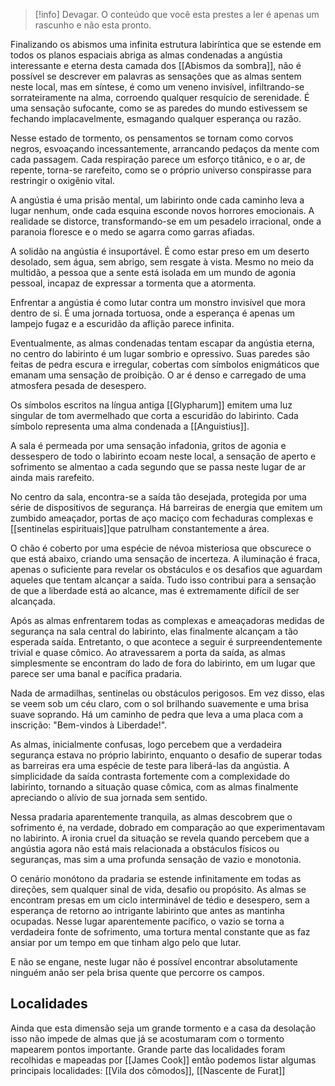 >[!info] Devagar.
>O conteúdo que você esta prestes a ler é apenas um rascunho e não esta pronto.

Finalizando os abismos uma infinita estrutura labiríntica que se estende em todos os planos espaciais abriga as almas condenadas a angústia interessante e eterna desta camada dos [[Abismos da sombra]], não é possível se descrever em palavras as sensações que as almas sentem neste local, mas em síntese, é como um veneno invisível, infiltrando-se sorrateiramente na alma, corroendo qualquer resquício de serenidade. É uma sensação sufocante, como se as paredes do mundo estivessem se fechando implacavelmente, esmagando qualquer esperança ou razão.

Nesse estado de tormento, os pensamentos se tornam como corvos negros, esvoaçando incessantemente, arrancando pedaços da mente com cada passagem. Cada respiração parece um esforço titânico, e o ar, de repente, torna-se rarefeito, como se o próprio universo conspirasse para restringir o oxigênio vital.

A angústia é uma prisão mental, um labirinto onde cada caminho leva a lugar nenhum, onde cada esquina esconde novos horrores emocionais. A realidade se distorce, transformando-se em um pesadelo irracional, onde a paranoia floresce e o medo se agarra como garras afiadas.

A solidão na angústia é insuportável. É como estar preso em um deserto desolado, sem água, sem abrigo, sem resgate à vista. Mesmo no meio da multidão, a pessoa que a sente está isolada em um mundo de agonia pessoal, incapaz de expressar a tormenta que a atormenta.

Enfrentar a angústia é como lutar contra um monstro invisível que mora dentro de si. É uma jornada tortuosa, onde a esperança é apenas um lampejo fugaz e a escuridão da aflição parece infinita.

Eventualmente, as almas condenadas tentam escapar da angústia eterna, no centro do labirinto é um lugar sombrio e opressivo. Suas paredes são feitas de pedra escura e irregular, cobertas com símbolos enigmáticos que emanam uma sensação de proibição. O ar é denso e carregado de uma atmosfera pesada de desespero.

Os símbolos escritos na língua antiga [[Glypharum]] emitem uma luz singular de tom avermelhado que corta a escuridão do labirinto. Cada símbolo representa uma alma condenada a [[Anguistius]].

A sala é permeada por uma sensação infadonia, gritos de agonia e dessespero de todo o labirinto ecoam neste local, a sensação de aperto e sofrimento se almentao a cada segundo que se passa neste lugar de ar ainda mais rarefeito.

No centro da sala, encontra-se a saída tão desejada, protegida por uma série de dispositivos de segurança. Há barreiras de energia que emitem um zumbido ameaçador, portas de aço maciço com fechaduras complexas e [[sentinelas espirituais]]que patrulham constantemente a área.

O chão é coberto por uma espécie de névoa misteriosa que obscurece o que está abaixo, criando uma sensação de incerteza. A iluminação é fraca, apenas o suficiente para revelar os obstáculos e os desafios que aguardam aqueles que tentam alcançar a saída. Tudo isso contribui para a sensação de que a liberdade está ao alcance, mas é extremamente difícil de ser alcançada.

Após as almas enfrentarem todas as complexas e ameaçadoras medidas de segurança na sala central do labirinto, elas finalmente alcançam a tão esperada saída. Entretanto, o que acontece a seguir é surpreendentemente trivial e quase cômico. Ao atravessarem a porta da saída, as almas simplesmente se encontram do lado de fora do labirinto, em um lugar que parece ser uma banal e pacífica pradaria.

Nada de armadilhas, sentinelas ou obstáculos perigosos. Em vez disso, elas se veem sob um céu claro, com o sol brilhando suavemente e uma brisa suave soprando. Há um caminho de pedra que leva a uma placa com a inscrição: "Bem-vindos à Liberdade!".

As almas, inicialmente confusas, logo percebem que a verdadeira segurança estava no próprio labirinto, enquanto o desafio de superar todas as barreiras era uma espécie de teste para liberá-las da angústia. A simplicidade da saída contrasta fortemente com a complexidade do labirinto, tornando a situação quase cômica, com as almas finalmente apreciando o alívio de sua jornada sem sentido.

Nessa pradaria aparentemente tranquila, as almas descobrem que o sofrimento é, na verdade, dobrado em comparação ao que experimentavam no labirinto. A ironia cruel da situação se revela quando percebem que a angústia agora não está mais relacionada a obstáculos físicos ou seguranças, mas sim a uma profunda sensação de vazio e monotonia.

O cenário monótono da pradaria se estende infinitamente em todas as direções, sem qualquer sinal de vida, desafio ou propósito. As almas se encontram presas em um ciclo interminável de tédio e desespero, sem a esperança de retorno ao intrigante labirinto que antes as mantinha ocupadas. Nesse lugar aparentemente pacífico, o vazio se torna a verdadeira fonte de sofrimento, uma tortura mental constante que as faz ansiar por um tempo em que tinham algo pelo que lutar.

E não se engane, neste lugar não é possível encontrar absolutamente ninguém anão ser pela brisa quente que percorre os campos.

## Localidades
Ainda que esta dimensão seja um grande tormento e a casa da desolação isso não impede de almas que já se acostumaram com o tormento mapearem pontos importante.
Grande parte das localidades foram recolhidas e mapeadas por [[James Cook]] então podemos listar algumas principais localidades:
[[Vila dos cômodos]], [[Nascente de Furat]]